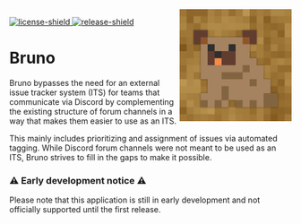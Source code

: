 [license]: LICENSE
[license-shield]: https://img.shields.io/badge/License-MIT-yellow.svg
[release]: https://github.com/BurrowStudios/Bruno/releases
[release-shield]: https://img.shields.io/github/release/BurrowStudios/Bruno.svg

<img align="right" src="./.github/res/bruno.png" height="200" width="200" alt="Bruno bot profile picture">

[ ![license-shield][] ][license]
[ ![release-shield][] ][release]

# Bruno

Bruno bypasses the need for an external issue tracker system (ITS) for teams that communicate via Discord by
complementing the existing structure of forum channels in a way that makes them easier to use as an ITS.

This mainly includes prioritizing and assignment of issues via automated tagging. While Discord forum channels were not
meant to be used as an ITS, Bruno strives to fill in the gaps to make it possible.


### ⚠️ Early development notice ⚠️

Please note that this application is still in early development and not officially supported until the first release.
